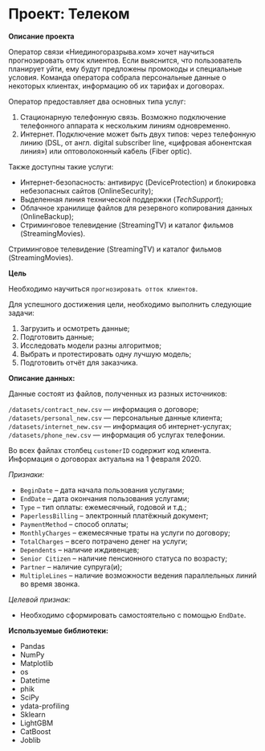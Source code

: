 # Проект: Телеком

**Описание проекта**  

Оператор связи «Ниединогоразрыва.ком» хочет научиться прогнозировать отток клиентов. Если выяснится, что пользователь планирует уйти, ему будут предложены промокоды и специальные условия. Команда оператора собрала персональные данные о некоторых клиентах, информацию об их тарифах и договорах.

Оператор предоставляет два основных типа услуг:  

1. Стационарную телефонную связь. Возможно подключение телефонного аппарата к нескольким линиям одновременно.  
2. Интернет. Подключение может быть двух типов: через телефонную линию (DSL, от англ. digital subscriber line, «цифровая абонентская линия») или оптоволоконный кабель (Fiber optic).  

Также доступны такие услуги:  

* Интернет-безопасность: антивирус (DeviceProtection) и блокировка небезопасных сайтов (OnlineSecurity);  
* Выделенная линия технической поддержки (*TechSupport*);  
* Облачное хранилище файлов для резервного копирования данных (OnlineBackup);  
* Стриминговое телевидение (StreamingTV) и каталог фильмов (StreamingMovies).  

Стриминговое телевидение (StreamingTV) и каталог фильмов (StreamingMovies).  

**Цель**  

Необходимо научиться `прогнозировать отток клиентов`.  

Для успешного достижения цели, необходимо выполнить следующие задачи:  

1. Загрузить и осмотреть данные;  
2. Подготовить данные;  
3. Исследовать модели разны алгоритмов;  
4. Выбрать и протестировать одну лучшую модель;  
5. Подготовить отчёт для заказчика.

**Описание данных:**  

Данные состоят из файлов, полученных из разных источников:  

`/datasets/contract_new.csv` — информация о договоре;  
`/datasets/personal_new.csv` — персональные данные клиента;  
`/datasets/internet_new.csv` — информация об интернет-услугах;  
`/datasets/phone_new.csv` — информация об услугах телефонии.  

Во всех файлах столбец `customerID` содержит код клиента.  
Информация о договорах актуальна на 1 февраля 2020.

*Признаки:*

- `BeginDate` – дата начала пользования услугами;  
- `EndDate` – дата окончания пользования услугами;  
- `Type` – тип оплаты: ежемесячный, годовой и т.д.;  
- `PaperlessBilling` – электронный платёжный документ;  
- `PaymentMethod` – способ оплаты;  
- `MonthlyCharges` – ежемесячные траты на услуги по договору;  
- `TotalCharges` – всего потрачено денег на услуги;  
- `Dependents` – наличие иждивенцев;  
- `Senior Citizen` – наличие пенсионного статуса по возрасту;  
- `Partner` – наличие супруга(и);  
- `MultipleLines` – наличие возможности ведения параллельных линий во время звонка.  

*Целевой признак:*  

- Необходимо сформировать самостоятельно с помощью `EndDate`.

**Используемые библиотеки:**

- Pandas
- NumPy
- Matplotlib
- os
- Datetime
- phik
- SciPy
- ydata-profiling
- Sklearn
- LightGBM
- CatBoost
- Joblib
